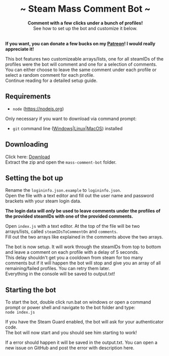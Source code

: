 <div align="center">
	<h1 align="center">~ Steam Mass Comment Bot ~</h1>
	<strong>Comment with a few clicks under a bunch of profiles!</strong><br />See how to set up the bot and customize it below.<br /><br />
</div>

**If you want, you can donate a few bucks on my [Patreon](https://www.patreon.com/3urobeat)! I would really appreciate it!**

This bot features two customizeable arrays/lists, one for all steamIDs of the profiles were the bot will comment and one for a selection of comments.  
You can either choose to leave the same comment under each profile or select a random comment for each profile.  
Continue reading for a detailed setup guide.  

## Requirements

- `node` (https://nodejs.org)

Only necessary if you want to download via command prompt:
- `git` command line ([Windows](https://git-scm.com/download/win)|[Linux](https://git-scm.com/book/en/v2/Getting-Started-Installing-Git)|[MacOS](https://git-scm.com/download/mac)) installed

## Downloading

Click here: [Download](https://github.com/HerrEurobeat/steam-bots/archive/master.zip)  
Extract the zip and open the `mass-comment-bot` folder.

## Setting the bot up

Rename the `logininfo.json.example` to `logininfo.json`.  
Open the file with a text editor and fill out the user name and password brackets with your steam login data.  

**The login data will _only_ be used to leave comments under the profiles of the provided steamIDs with one of the provided comments.**

Open `index.js` with a text editor. At the top of the file will be two arrays/lists, called `steamIDsToCommentOn` and `comments`.  
Fill out the two arrays like explained in the comments above the two arrays.  

The bot is now setup. It will work through the steamIDs from top to bottom and leave a comment on each profile with a delay of 5 seconds.  
This delay shouldn't get you a cooldown from steam for too many comments but if it will happen the bot will stop and give you an array of all remaining/failed profiles. You can retry them later.  
Everything in the console will be saved to output.txt!  

## Starting the bot

To start the bot, double click run.bat on windows or open a command prompt or power shell and navigate to the bot folder and type:  
`node index.js`

If you have the Steam Guard enabled, the bot will ask for your authenticator code.  
The bot will now start and you should see him starting to work!  

If a error should happen it will be saved in the output.txt. You can open a new issue on GitHub and post the error with description here.  
